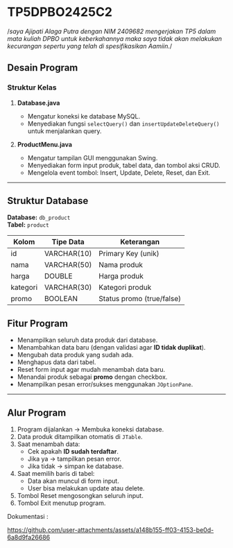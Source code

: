 # TP5DPBO2425C2

/*saya Ajipati Alaga Putra dengan NIM 2409682
mengerjakan TP5 dalam mata kuliah DPBO
untuk keberkahannya maka saya tidak akan melakukan kecurangan
sepertu yang telah di spesifikasikan Aamiin.*/

## Desain Program

### Struktur Kelas
1. **Database.java**
   - Mengatur koneksi ke database MySQL.
   - Menyediakan fungsi `selectQuery()` dan `insertUpdateDeleteQuery()` untuk menjalankan query.

2. **ProductMenu.java**
   - Mengatur tampilan GUI menggunakan Swing.
   - Menyediakan form input produk, tabel data, dan tombol aksi CRUD.
   - Mengelola event tombol: Insert, Update, Delete, Reset, dan Exit.

---

## Struktur Database

**Database:** `db_product`  
**Tabel:** `product`

| Kolom     | Tipe Data  | Keterangan                 |
|------------|-------------|--------------------------|
| id         | VARCHAR(10) | Primary Key (unik)       |
| nama       | VARCHAR(50) | Nama produk              |
| harga      | DOUBLE      | Harga produk             |
| kategori   | VARCHAR(30) | Kategori produk          |
| promo      | BOOLEAN     | Status promo (true/false)|



## Fitur Program

- Menampilkan seluruh data produk dari database.
- Menambahkan data baru (dengan validasi agar **ID tidak duplikat**).
- Mengubah data produk yang sudah ada.
- Menghapus data dari tabel.
- Reset form input agar mudah menambah data baru.
- Menandai produk sebagai **promo** dengan checkbox.
- Menampilkan pesan error/sukses menggunakan `JOptionPane`.

---

## Alur Program

1. Program dijalankan → Membuka koneksi database.
2. Data produk ditampilkan otomatis di `JTable`.
3. Saat menambah data:
   - Cek apakah **ID sudah terdaftar**.
   - Jika ya → tampilkan pesan error.
   - Jika tidak → simpan ke database.
4. Saat memilih baris di tabel:
   - Data akan muncul di form input.
   - User bisa melakukan update atau delete.
5. Tombol Reset mengosongkan seluruh input.
6. Tombol Exit menutup program.

Dokumentasi :


https://github.com/user-attachments/assets/a148b155-ff03-4153-be0d-6a8d9fa26686

